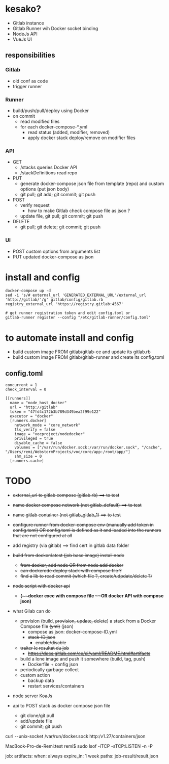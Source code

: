 # kesako?

* Gitlab instance
* Gitlab Runner wih Docker socket binding 
* NodeJs API
* VueJs UI


## responsibilities

### Gitlab
* old conf as code
* trigger runner 

### Runner
* build/push/pull/deploy using Docker
* on commit
  * read modified files
  * for each docker-compose-*.yml
    * read status (added, modifier, removed)
    * apply docker stack deploy/remove on modifier files

### API
* GET 
  * /stacks queries Docker API
  * /stackDefinitions read repo
* PUT 
  * generate docker-compose json file from template (repo) and custom options (put json body)
  * git pull; git add; git commit; git push
* POST 
  * verify request
    * how to make Gitlab check compose file as json ?
  * update file, git pull; git commit; git push
* DELETE
  * git pull; git delete; git commit; git push


### UI
* POST custom options from arguments list
* PUT updated docker-compose as json


# install and config

```
docker-compose up -d
sed -i 's/# external_url 'GENERATED_EXTERNAL_URL'/external_url 'http://gitlab/'/g' gitlab/config/gitlab.rb
registry_external_url 'https://registry.gitlab:4567'

# get runner registration token and edit config.toml or 
gitlab-runner register --config "/etc/gitlab-runner/config.toml"
```

# to automate install and config

* build custom image FROM gitlab/gitlab-ce and update its gitlab.rb  
* build custom image FROM gitlab/gitlab-runner and create its config.toml  


## config.toml
```
concurrent = 1
check_interval = 0

[[runners]]
  name = "node_host_docker"
  url = "http://gitlab"
  token = "47fd4c172b3b789d349bea2f99e122"
  executor = "docker"
  [runners.docker]
    network_mode = "core_network"
    tls_verify = false
    image = "vocproject/nodedocker"
    privileged = true
    disable_cache = false
    volumes = ["/var/run/docker.sock:/var/run/docker.sock", "/cache", "/Users/remi/WebstormProjects/voc/core/app:/root/app/"]
    shm_size = 0
  [runners.cache]
``` 


# TODO

* ~~external_url to gitlab compose (gitlab.rb) ==> to test~~
* ~~name docker compose network (not gitlab_default) ==> to test~~
* ~~name gitlab container (not gitlab_gitlab_1)		==> to test~~
* ~~configure runner from docker-compose env (manually add token in config.toml) OR config.toml is defined as it and loaded into the runners that are not configured at all~~

* add registry (via gitlab) ==> find cert in gitlab data folder
* ~~build from docker:latest (job base image) install node~~
  * ~~from docker, add node OR from node add docker~~
  * ~~can dockerode deploy stack with compose file ?~~
  * ~~find a lib to read commit (which file ?, create/udpdate/delete ?)~~
* ~~node script with docker api~~
  * __(~~docker exec with compose file ~~OR docker API with compose json)__

* what Gilab can do
  * provision (build, ~~provision, update, delete~~) a stack from a Docker Compose file ~~(yml)~~ (json)
     * compose as json: docker-compose-ID.yml
     * ~~stack-ID.json~~
        * ~~enable/disable~~
  * ~~traiter le resultat du job~~
      * ~~https://docs.gitlab.com/ce/ci/yaml/README.html#artifacts~~
  * build a lone image and push it somewhere (build, tag, push)
    * Dockerfile + config json
  * periodically garbage collect
  * custom action 
    * backup data
    * restart services/containers


* node server KoaJs 
* api to POST stack as docker compose json file
  * git clone/git pull
  * add/update file
  * git commit; git push



curl --unix-socket /var/run/docker.sock http:/v1.27/containers/json

MacBook-Pro-de-Remi:test remi$ sudo lsof -iTCP -sTCP:LISTEN -n -P


job:
  artifacts:
    when: always
    expire_in: 1 week
    paths: job-result/result.json
